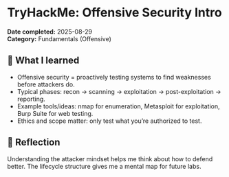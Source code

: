 # TryHackMe: Offensive Security Intro

**Date completed:** 2025-08-29  
**Category:** Fundamentals (Offensive)

## 🔑 What I learned
- Offensive security = proactively testing systems to find weaknesses before attackers do.
- Typical phases: recon → scanning → exploitation → post-exploitation → reporting.
- Example tools/ideas: nmap for enumeration, Metasploit for exploitation, Burp Suite for web testing.
- Ethics and scope matter: only test what you’re authorized to test.

## 🧠 Reflection
Understanding the attacker mindset helps me think about how to defend better. The lifecycle structure gives me a mental map for future labs.
